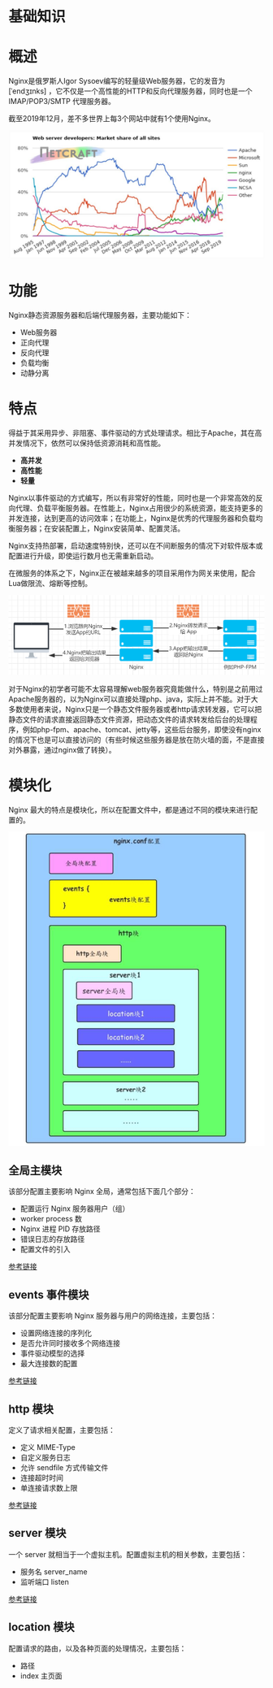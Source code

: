 <h1 class="article-title no-number">基础知识</h1>

# 概述

Nginx是俄罗斯人Igor Sysoev编写的轻量级Web服务器，它的发音为 [ˈendʒɪnks] ，它不仅是一个高性能的HTTP和反向代理服务器，同时也是一个IMAP/POP3/SMTP 代理服务器。

截至2019年12月，差不多世界上每3个网站中就有1个使用Nginx。

![img](assets/4ffce04d92a4d6cb21c1494cdfcd6dc1.jpg)

# 功能

Nginx静态资源服务器和后端代理服务器，主要功能如下：

- Web服务器
- 正向代理
- 反向代理
- 负载均衡
- 动静分离

# 特点

得益于其采用异步、非阻塞、事件驱动的方式处理请求。相比于Apache，其在高并发情况下，依然可以保持低资源消耗和高性能。

- **高并发**
- **高性能**
- **轻量**

Nginx以事件驱动的方式编写，所以有非常好的性能，同时也是一个非常高效的反向代理、负载平衡服务器。在性能上，Nginx占用很少的系统资源，能支持更多的并发连接，达到更高的访问效率；在功能上，Nginx是优秀的代理服务器和负载均衡服务器；在安装配置上，Nginx安装简单、配置灵活。

Nginx支持热部署，启动速度特别快，还可以在不间断服务的情况下对软件版本或配置进行升级，即使运行数月也无需重新启动。

在微服务的体系之下，Nginx正在被越来越多的项目采用作为网关来使用，配合Lua做限流、熔断等控制。

![img](assets/4ffce04d92a4d6cb21c1494cdfcd6dc1.png)

对于Nginx的初学者可能不太容易理解web服务器究竟能做什么，特别是之前用过Apache服务器的，以为Nginx可以直接处理php、java，实际上并不能。对于大多数使用者来说，Nginx只是一个静态文件服务器或者http请求转发器，它可以把静态文件的请求直接返回静态文件资源，把动态文件的请求转发给后台的处理程序，例如php-fpm、apache、tomcat、jetty等，这些后台服务，即使没有nginx的情况下也是可以直接访问的（有些时候这些服务器是放在防火墙的面，不是直接对外暴露，通过nginx做了转换）。

# 模块化

Nginx 最大的特点是模块化，所以在配置文件中，都是通过不同的模块来进行配置的。

![](./assets/架构.png)

## 全局主模块

该部分配置主要影响 Nginx 全局，通常包括下面几个部分：

- 配置运行 Nginx 服务器用户（组）
- worker process 数
- Nginx 进程 PID 存放路径
- 错误日志的存放路径
- 配置文件的引入

[参考链接](https://www.nginx.cn/doc/core/mainmodule.html)

## events 事件模块

该部分配置主要影响 Nginx 服务器与用户的网络连接，主要包括：

- 设置网络连接的序列化
- 是否允许同时接收多个网络连接
- 事件驱动模型的选择
- 最大连接数的配置

[参考链接](https://www.nginx.cn/doc/core/events.html)

## http 模块

定义了请求相关配置，主要包括：

- 定义 MIME-Type
- 自定义服务日志
- 允许 sendfile 方式传输文件
- 连接超时时间
- 单连接请求数上限

[参考链接](http://nginx.org/en/docs/http/ngx_http_core_module.html#http)

## server 模块 

一个 server 就相当于一个虚拟主机。配置虚拟主机的相关参数，主要包括：

- 服务名 server_name
- 监听端口 listen

[参考链接](http://nginx.org/en/docs/http/ngx_http_core_module.html#server)

## location 模块

配置请求的路由，以及各种页面的处理情况，主要包括：

- 路径
- index 主页面